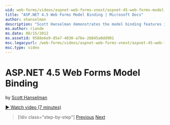 ```yaml
---
uid: web-forms/videos/aspnet-web-forms-vnext/aspnet-45-web-forms-model-binding
title: "ASP.NET 4.5 Web Forms Model Binding | Microsoft Docs"
author: shanselman
description: "Scott Hanselman demonstrates the model binding features in ASP.NET 4.5"
ms.author: riande
ms.date: 08/15/2012
ms.assetid: 9588e6e9-d5e7-4030-a76e-26845a0dd901
msc.legacyurl: /web-forms/videos/aspnet-web-forms-vnext/aspnet-45-web-forms-model-binding
msc.type: video
---
```

ASP.NET 4.5 Web Forms Model Binding
====================
by [Scott Hanselman](https://github.com/shanselman)

[&#9654; Watch video (7 minutes)](https://channel9.msdn.com/Blogs/ASP-NET-Site-Videos/aspnet-45-web-forms-model-binding)

> [!div class="step-by-step"]
> [Previous](aspnet-vnext-videos-model-binding-part-3-updating.md)
> [Next](aspnet-45-web-forms-strong-typed-data-controls.md)
